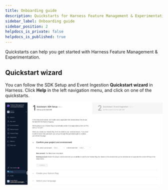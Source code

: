```yaml
---
title: Onboarding guide
description: Quickstarts for Harness Feature Management & Experimentation
sidebar_label: Onboarding guide
sidebar_position: 2
helpdocs_is_private: false
helpdocs_is_published: true
---
```


<p>
  <button hidden style={{borderRadius:'8px', border:'1px', fontFamily:'Courier New', fontWeight:'800', textAlign:'left'}}> help.split.io link: https://help.split.io/hc/en-us/sections/360003930711-Step-by-step, https://help.split.io/hc/en-us/articles/360025035812-Introduction, https://help.split.io/hc/en-us/articles/360025334751-Step-1-Install-the-SDK, https://help.split.io/hc/en-us/articles/360025334851-Step-2-Create-a-feature-flag-and-target-users, https://help.split.io/hc/en-us/articles/360025335031-Step-3-Send-event-data, https://help.split.io/hc/en-us/articles/360025335091-Step-4-Create-a-metric-monitor-and-measure-the-impact <br /> ✘ images still hosted on help.split.io </button>
</p>

Quickstarts can help you get started with Harness Feature Management & Experimentation.

## Quickstart wizard

You can follow the SDK Setup and Event Ingestion **Quickstart wizard** in Harness. Click **Help** in the left navigation menu, and click on one of the quickstarts.

![A screenshot of the Quickstart guides in Split UI](./static/fme-quickstart.png)